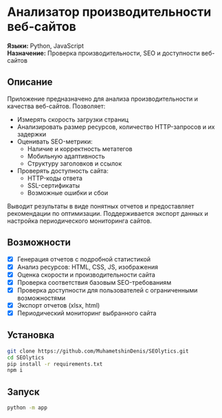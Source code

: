 # Анализатор производительности веб-сайтов

**Языки:** Python, JavaScript  
**Назначение:** Проверка производительности, SEO и доступности веб-сайтов

## Описание

Приложение предназначено для анализа производительности и качества веб-сайтов. Позволяет:

- Измерять скорость загрузки страниц
- Анализировать размер ресурсов, количество HTTP-запросов и их задержки
- Оценивать SEO-метрики:
  - Наличие и корректность метатегов
  - Мобильную адаптивность
  - Структуру заголовков и ссылок
- Проверять доступность сайта:
  - HTTP-коды ответа
  - SSL-сертификаты
  - Возможные ошибки и сбои

Выводит результаты в виде понятных отчетов и предоставляет рекомендации по оптимизации. Поддерживается экспорт данных и настройка периодического мониторинга сайтов.

## Возможности

- [x] Генерация отчетов с подробной статистикой
- [x] Анализ ресурсов: HTML, CSS, JS, изображения
- [x] Оценка скорости и производительности сайта
- [x] Проверка соответствия базовым SEO-требованиям
- [x] Проверка доступности для пользователей с ограниченными возможностями
- [x] Экспорт отчетов (xlsx, html)
- [x] Периодический мониторинг выбранного сайта

## Установка

```bash
git clone https://github.com/MuhametshinDenis/SEOlytics.git
cd SEOlytics
pip install -r requirements.txt
npm i
```

## Запуск

```bash
python -m app
```
